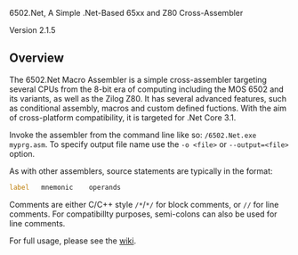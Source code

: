 ﻿6502.Net, A Simple .Net-Based 65xx and Z80 Cross-Assembler

Version 2.1.5

## Overview

The 6502.Net Macro Assembler is a simple cross-assembler targeting several CPUs from the 8-bit era of computing including the MOS 6502 and its variants, as well as the Zilog Z80. It has several advanced features, such as conditional assembly, macros and custom defined fuctions. With the aim of cross-platform compatibility, it is targeted for .Net Core 3.1.

Invoke the assembler from the command line like so: `/6502.Net.exe myprg.asm`. To specify output file name use the `-o <file>` or `--output=<file>` option.

As with other assemblers, source statements are typically in the format:

```asm
label   mnemonic    operands
```

Comments are either C/C++ style `/*`/`*/` for block comments, or `//` for line comments. For compatibillty purposes, semi-colons can also be used for line comments.

For full usage, please see the [wiki](https://github.com/informedcitizenry/6502.Net/wiki).